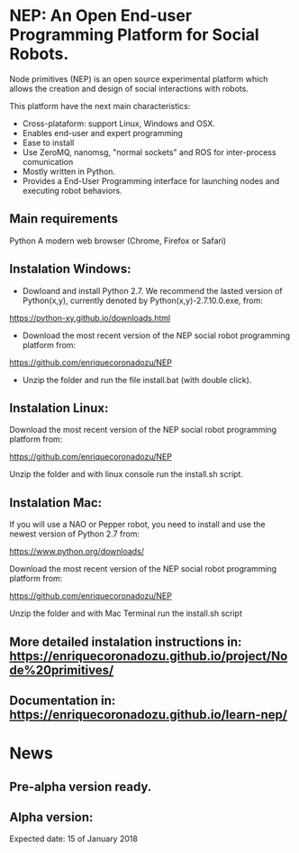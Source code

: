# NEP: An Open End-user Programming Platform for Social Robots.

Node primitives (NEP) is an open source experimental platform which allows the creation and design of social interactions with robots.

This platform have the next main characteristics:

- Cross-plataform: support Linux, Windows and OSX.
- Enables end-user and expert programming
- Ease to install
- Use ZeroMQ, nanomsg, "normal sockets" and ROS for inter-process comunication
- Mostly written in Python.
- Provides a End-User Programming interface for launching nodes and executing robot behaviors.


## Main requirements
Python
A modern web browser (Chrome, Firefox or Safari)

## Instalation Windows:
- Dowloand and install Python 2.7. We recommend the lasted version of Python(x,y), currently denoted by Python(x,y)-2.7.10.0.exe, from:

https://python-xy.github.io/downloads.html


- Download the most recent version of the NEP social robot programming platform from:

https://github.com/enriquecoronadozu/NEP

- Unzip the folder and run the file install.bat (with double click).

## Instalation Linux:
Download the most recent version of the NEP social robot programming platform from:

https://github.com/enriquecoronadozu/NEP

Unzip the folder and with linux console run the install.sh script.


## Instalation Mac:
If you will use a NAO or Pepper robot, you need to install and use the newest version of Python 2.7 from:

https://www.python.org/downloads/

Download the most recent version of the NEP social robot programming platform from:

https://github.com/enriquecoronadozu/NEP

Unzip the folder and with Mac Terminal run the install.sh script

## More detailed instalation instructions in: https://enriquecoronadozu.github.io/project/Node%20primitives/
## Documentation in: https://enriquecoronadozu.github.io/learn-nep/

# News

## Pre-alpha version ready.

## Alpha version:

Expected date: 15 of January 2018

